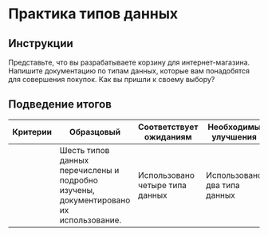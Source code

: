 # Практика типов данных

## Инструкции

Представьте, что вы разрабатываете корзину для интернет-магазина. Напишите документацию по типам данных, которые вам понадобятся для совершения покупок. Как вы пришли к своему выбору?

## Подведение итогов

| Критерии | Образцовый                                                                           | Соответствует ожиданиям         | Необходимы улучшения         |
| -------- | ------------------------------------------------------------------------------------ | ------------------------------- | ---------------------------- |
|          | Шесть типов данных перечислены и подробно изучены, документировано их использование. | Использовано четыре типа данных | Использовано два типа данных |
